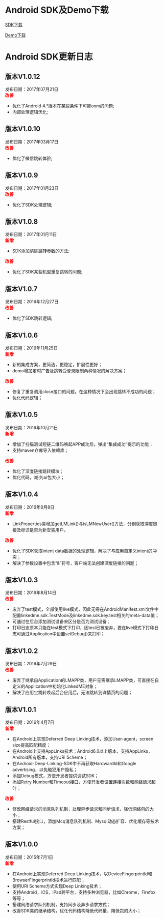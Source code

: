 # Android SDK及Demo下载
[SDK下载](https://github.com/WFC-LinkedME/LinkedME-Android-Deep-Linking-Demo/raw/master/LinkedME-Demo/libs/LinkedME-Android-Deep-Linking-SDK-V1.0.10.jar)

[Demo下载](https://github.com/WFC-LinkedME/LinkedME-Android-Deep-Linking-Demo/archive/master.zip)
 
# Android SDK更新日志
## 版本V1.0.12
发布日期：2017年07月21日  
<font color="red">**改善**</font>  
* 优化了Android 4.*版本在某些条件下可能oom的问题;
* 内部处理逻辑优化;

## 版本V1.0.10
发布日期：2017年03月17日  
<font color="red">**改善**</font>  
* 优化了微信跳转体验;

## 版本V1.0.9
发布日期：2017年01月23日  
<font color="red">**改善**</font>  
* 优化了SDK处理逻辑;

## 版本V1.0.8
发布日期：2017年01月11日  
<font color="red">**新增**</font>  
* SDK添加清除跳转参数的方法;

<font color="red">**改善**</font>  
* 优化了SDK某些机型重复跳转的问题;

## 版本V1.0.7
发布日期：2016年12月27日  
<font color="red">**改善**</font>  
* 优化了SDK跳转逻辑;

## 版本V1.0.6
发布日期：2016年11月25日  
<font color="red">**新增**</font>  
* 新的集成方案，更简洁，更稳定，扩展性更好；  
* demo增加定时广告及跳转受登录限制两种情况的解决方案；

<font color="red">**改善**</font>  
* 修复了重复调用close接口的问题，在这种情况下会出现跳转不成功的问题；  
* 优化代码逻辑；

## 版本V1.0.5
发布日期：2016年10月21日  
<font color="red">**新增**</font>  
* 增加了扫描测试短链二维码唤起APP成功后，弹出“集成成功”提示的功能；  
* 支持maven仓库导入依赖库；

<font color="red">**改善**</font>  
* 优化了深度链接跳转模块；
* 优化代码，减少jar包大小；

## 版本V1.0.4
发布日期：2016年9月8日  
<font color="red">**新增**</font>  
* LinkProperties类增加getLMLink()与isLMNewUser()方法，分别获取深度链接及标识是否为新安装用户。  

<font color="red">**改善**</font>  
* 优化了SDK获取intent data数据的处理逻辑，解决了与应用自定义intent的冲突；
* 解决了参数设置中包含“&”符号，客户端无法创建深度链接的问题；

## 版本V1.0.3
发布日期：2016年8月14日  
<font color="red">**改善**</font>  
* 废弃了test模式，全部使用live模式，因此无需在AndroidManifest.xml文件中配置linkedme.sdk.TestMode及linkedme.sdk.key.test相关的meta-data值；
* 可通过在后台添加测试设备来区分是否为测试设备；
* 打印日志原本只能在test模式下打印，因test已被废弃，要在live模式下打印日志可通过Application中设置setDebug()来打印；

## 版本V1.0.2
发布日期：2016年7月29日  
<font color="red">**改善**</font>  
* 废弃了继承自Application的LMAPP类，用户无需继承LMAPP类，可直接在自定义的Application中初始化LinkedME对象；
* 解决了应用宝跳转唤起后台应用后，无法跳转到详情页的问题；

## 版本V1.0.1
发布日期：2016年4月7日  
<font color="red">**新增**</font>  
* 在Android上实现Deferred Deep Linking技术，添加User-agent，screen size提高匹配精度；
* 在Android上支持AppLinks技术；Android6.0以上版本，支持AppLinks，Android所有版本，支持URI Scheme；
* 在Android-Deep-Linking-SDK中不再获取HardwardId和Google advertising，以免触犯用户隐私；
* 添加Debug模式，方便开发者提供调试SDK；
* 添加Retry Number和Timeout接口，方便开发者设置连接次数和网络请求超时；  

<font color="red">**改善**</font>  
* 修改网络请求的消息队列机制，处理异步请求和同步请求，降低网络包的大小；
* 搭建Restful接口，添加Mcq消息队列机制、Mysql动态扩容、优化缓存等技术方案；

## 版本V1.0.0
发布日期：2015年7月1日  
<font color="red">**新增**</font>  
* 在Android上实现Deferred Deep Linking技术，以DeviceFingerprintId和BrowserFingerprintId技术进行匹配；
* 使用URI Scheme方式实现Deep Linking技术；
* 支持Android，iOS，iPad跨平台，支持多种浏览器，比如Chrome，Firefox等等；
* 搭建网络请求队列机制，支持同步及异步请求方式；
* 改善SDK类的继承结构，优化代码结构降低代码量，降低包的大小；